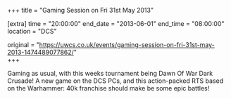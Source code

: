 +++
title = "Gaming Session on Fri 31st May 2013"

[extra]
time = "20:00:00"
end_date = "2013-06-01"
end_time = "08:00:00"
location = "DCS"

original = "https://uwcs.co.uk/events/gaming-session-on-fri-31st-may-2013-1474489077862/"    
+++

Gaming as usual, with this weeks tournament being Dawn Of War Dark Crusade\! A new game on the DCS PCs, and this action-packed RTS based on the Warhammer: 40k franchise should make be some epic battles\!

